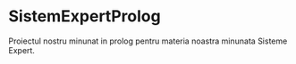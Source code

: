 # SistemExpertProlog
Proiectul nostru minunat in prolog pentru materia noastra minunata Sisteme Expert.
